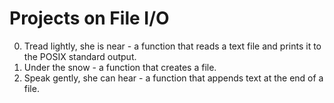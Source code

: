 # Projects on File I/O
0. Tread lightly, she is near - a function that reads a text file and prints it to the POSIX standard output.
1. Under the snow - a function that creates a file.
2. Speak gently, she can hear - a function that appends text at the end of a file.
